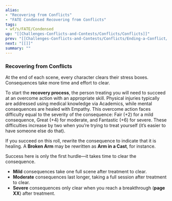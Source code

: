 ```yaml
---
alias:
- "Recovering from Conflicts"
- "FATE Condensed Recovering from Conflicts"
tags:
- wf/s/FATE/Condensed
up: "[[Challenges-Conflicts-and-Contests/Conflicts/Conflicts]]"
prev: "[[Challenges-Conflicts-and-Contests/Conflicts/Ending-a-Conflict/Ending-a-Conflict]]"
next: "[[]]"
summary: ""
---
```

### Recovering from Conflicts

At the end of each scene, every character clears their stress boxes. Consequences take more time and effort to clear.

To start the **recovery process**, the person treating you will need to succeed at an overcome action with an appropriate skill. Physical injuries typically are addressed using medical knowledge via Academics, while mental consequences are healed with Empathy. This overcome action faces difficulty equal to the severity of the consequence: Fair (+2) for a mild consequence, Great (+4) for moderate, and Fantastic (+6) for severe. These difficulties increase by two when you’re trying to treat yourself (it’s easier to have someone else do that).

If you succeed on this roll, rewrite the consequence to indicate that it is healing. A **Broken Arm** may be rewritten as **Arm in a Cast**, for instance.

Success here is only the first hurdle—it takes time to clear the consequence.

- **Mild** consequences take one full scene after treatment to clear.
- **Moderate** consequences last longer, taking a full session after treatment to clear.
- **Severe** consequences only clear when you reach a breakthrough (**page XX**) after treatment.